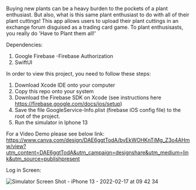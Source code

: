 Buying new plants can be a heavy burden to the pockets of a plant enthusiast. But also, what is this same plant enthusiast to do with all of their plant cuttings! This app allows users to upload their plant cuttings in an exchange forum disguised as a trading card game. To plant enthusisasts, you really do 'Have to Plant them all!'

Dependencies:
1. Google Firebase
   -Firebase Authorization
2. SwiftUI

In order to view this project, you need to follow these steps:
1. Download Xcode IDE onto your computer
2. Copy this repo onto your system
3. Download the Firebase SDK on Xcode (see instructions here https://firebase.google.com/docs/ios/setup)
4. Save the file GoogleService-Info.plist (firebase iOS config file) to the root of the project.
5. Run the simulator in Iphone 13

For a Video Demo please see below link:
https://www.canva.com/design/DAE6ggtTodA/bvEkWOHKnTiMg_Z3o4AHmw/view?utm_content=DAE6ggtTodA&utm_campaign=designshare&utm_medium=link&utm_source=publishpresent


Log in Screen:


![Simulator Screen Shot - iPhone 13 - 2022-02-17 at 09 42 34](https://user-images.githubusercontent.com/80737584/178617300-244ec69a-5a12-402f-bf65-930b823e870e.jpeg)
